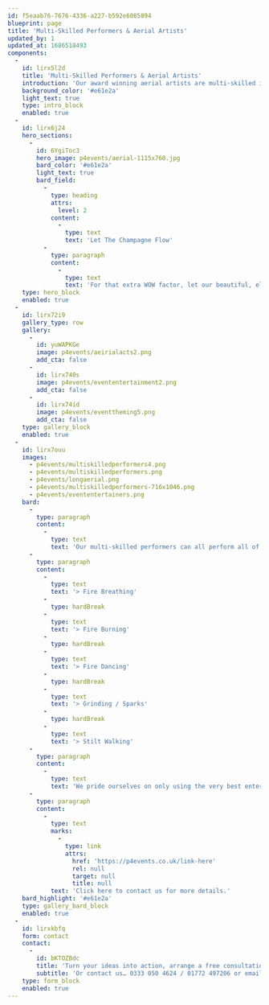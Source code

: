 ```yaml
---
id: f5eaab76-7676-4336-a227-b592e6085894
blueprint: page
title: 'Multi-Skilled Performers & Aerial Artists'
updated_by: 1
updated_at: 1686518493
components:
  -
    id: lirx5l2d
    title: 'Multi-Skilled Performers & Aerial Artists'
    introduction: 'Our award winning aerial artists are multi-skilled in a number of disciplines and are simply perfect for marquee events. With silks that beautifully complement the marquee linings available in a whole range of stunning colours, what better way to make an impact. Our multi-skilled performers are an ideal way to ensure your entertainment budget stretches as far as possible. Skilled in multiple disciplines they can breathe fire, body burn, and even perform a choreographed dance routine to accompany your musical entertainment.'
    background_color: '#e61e2a'
    light_text: true
    type: intro_block
    enabled: true
  -
    id: lirx6j24
    hero_sections:
      -
        id: 6YgiToc3
        hero_image: p4events/aerial-1115x760.jpg
        bard_color: '#e61e2a'
        light_text: true
        bard_field:
          -
            type: heading
            attrs:
              level: 2
            content:
              -
                type: text
                text: 'Let The Champagne Flow'
          -
            type: paragraph
            content:
              -
                type: text
                text: 'For that extra WOW factor, let our beautiful, elegant aerial artists dazzle guests on arrival as they pour champagne whilst suspended from an aerial hoop.'
    type: hero_block
    enabled: true
  -
    id: lirx72i9
    gallery_type: row
    gallery:
      -
        id: yuWAPKGe
        image: p4events/aeirialacts2.png
        add_cta: false
      -
        id: lirx740s
        image: p4events/evententertainment2.png
        add_cta: false
      -
        id: lirx74id
        image: p4events/eventtheming5.png
        add_cta: false
    type: gallery_block
    enabled: true
  -
    id: lirx7ouu
    images:
      - p4events/multiskilledperformers4.png
      - p4events/multiskilledperformers.png
      - p4events/longaerial.png
      - p4events/multiskilledperformers-716x1046.png
      - p4events/evententertainers.png
    bard:
      -
        type: paragraph
        content:
          -
            type: text
            text: 'Our multi-skilled performers can all perform all of the following, with a range of striking costumes available to suit any theme:'
      -
        type: paragraph
        content:
          -
            type: text
            text: '> Fire Breathing'
          -
            type: hardBreak
          -
            type: text
            text: '> Fire Burning'
          -
            type: hardBreak
          -
            type: text
            text: '> Fire Dancing'
          -
            type: hardBreak
          -
            type: text
            text: '> Grinding / Sparks'
          -
            type: hardBreak
          -
            type: text
            text: '> Stilt Walking'
      -
        type: paragraph
        content:
          -
            type: text
            text: 'We pride ourselves on only using the very best entertainers in the industry who all come complete with full insurance and risk assessments. So the only thing you need to worry about is enjoying the show.'
      -
        type: paragraph
        content:
          -
            type: text
            marks:
              -
                type: link
                attrs:
                  href: 'https://p4events.co.uk/link-here'
                  rel: null
                  target: null
                  title: null
            text: 'Click here to contact us for more details.'
    bard_highlight: '#e61e2a'
    type: gallery_bard_block
    enabled: true
  -
    id: lirxkbfq
    form: contact
    contact:
      -
        id: bKTOZBdc
        title: 'Turn your ideas into action, arrange a free consultation'
        subtitle: 'Or contact us… 0333 050 4624 / 01772 497206 or email us: info@p4events.co.uk'
    type: form_block
    enabled: true
---
```


